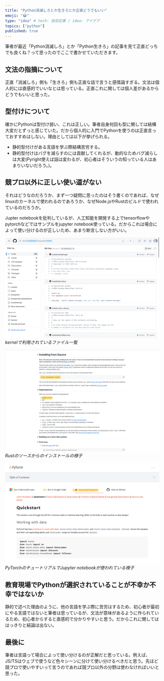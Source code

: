 ```yaml
---
title: "Python消滅しろとか生きろとか正直どうでもいい"
emoji: "😂"
type: "idea" # tech: 技術記事 / idea: アイデア
topics: ["python"]
published: true
---
```


筆者が最近「Python消滅しろ」とか「Python生きろ」の記事を見て正直どっちでも良くね？って思ったのでここで書かせていただきます。

## 文法の指摘について
正直「消滅しろ」側も「生きろ」側も正直な話で言うと感情論すぎる。文法は個人的には直感的でいいなとは思っている。正直これに関しては個人差があるからどうでもいいと思った。

## 型付けについて
確かにPythonは型付け弱い、これは正しい。筆者自身何回も型に関しては結構大変だとずっと感じていた。だから個人的に入門でPythonを使うのは正直言っておすすめはしない。理由としては以下が挙げられる。

- 静的型付けがある言語を学ぶ際結構苦労する。
- 静的型付けはバグを減らすのには貢献してくれるが、動的なためバグ減らしは大変(Pyright使えば話は変わるが、初心者はそういうの知っている人はあまりいないだろう。)。

## 競プロ以外に正しい使い道がない
それはどうなのだろうか、まず一つ疑問に思ったのはそう書くのであれば、なぜlinuxのカーネルで使われるのであろうか、なぜNode.jsやRustのビルドで使われているのだろうか。

Jupter notebookを批判しているが、人工知能を開発する上でtensorflowやpytorchなどではサンプルをjupyter notebook使っている。だからこれは場合によって使い分けるのが正しいため、あまり断言しない方がいい。

![linux kernel](/images/IMG_1116.jpeg)
*kernelで利用されているファイル一覧*

![Rust build](/images/IMG_1117.jpeg)
*Rustのソースからのインストールの様子*

![Pytorch sample](/images/IMG_1119.jpeg)
*PyTorchのチュートリアルでJupyter notebookが使われている様子*

## 教育現場でPythonが選択されていることが不幸か不幸ではないか
静的で述べた理由のように、他の言語を学ぶ際に苦労はするため、初心者が最初にやる言語ではないと筆者は思っているが、文法が意味があるように作られているため、初心者からすると直感的で分かりやすいと思う。だからこれに関してははっきりと結論は出ない。

## 最後に
筆者は言語って場合によって使い分けるのが正解だと思っている。例えば、JS/TSはウェブで使うなど色々シーンに分けて使い分けるべきだと思う。先ほど競プロで使いやすいって言うのであれば競プロ以外の分野は使わなければいいと思った。